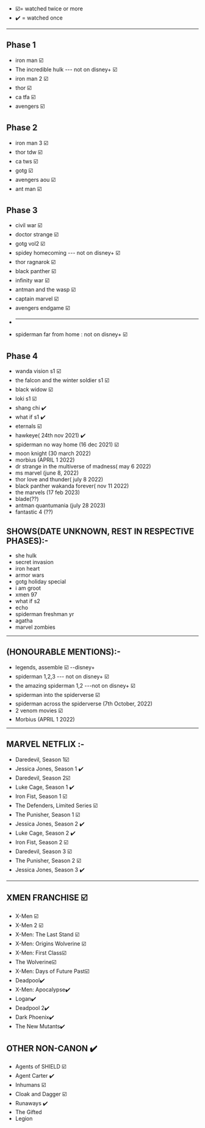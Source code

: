 - ☑️= watched twice or more
- ✔️ = watched once

<hr>

## Phase 1
- iron man ☑️
- The incredible hulk  --- not on disney+ ☑️
- iron man 2 ☑️
- thor ☑️
- ca tfa ☑️
- avengers ☑️

## Phase 2
- iron man 3 ☑️
- thor tdw ☑️
- ca tws ☑️
- gotg ☑️
- avengers aou ☑️
- ant man ☑️

## Phase 3
- civil war ☑️
- doctor strange ☑️
- gotg vol2 ☑️
- spidey homecoming   --- not on disney+ ☑️
- thor ragnarok ☑️
- black panther ☑️
- infinity war ☑️
- antman and the wasp ☑️
- captain marvel ☑️
- avengers endgame ☑️
- <hr/>
- spiderman far from home : not on disney+ ☑️

## Phase 4
- wanda vision s1 ☑️
- the falcon and the winter soldier s1 ☑️
- black widow ☑️
- loki s1 ☑️
- shang chi ✔️
- what if s1 ✔️
- eternals ☑️ 
- hawkeye( 24th nov 2021) ✔️
- spiderman no way home (16 dec 2021) ☑️ 
- moon knight (30 march 2022)
- morbius (APRIL 1 2022)
- dr strange in the multiverse of madness( may 6 2022)
- ms marvel (june 8, 2022)
- thor love and thunder( july 8  2022)
- black panther wakanda forever( nov 11 2022)
- the marvels (17 feb  2023)
- blade(??)
- antman quantumania (july 28 2023)
- fantastic 4 (??)

## SHOWS(DATE UNKNOWN, REST IN RESPECTIVE PHASES):-
- she hulk
- secret invasion
- iron heart
- armor wars
- gotg holiday special
- i am groot
- xmen 97
- what if s2
- echo
- spiderman freshman yr
- agatha 
- marvel zombies

<hr>

## (HONOURABLE MENTIONS):-
- legends, assemble ☑️ --disney+
- spiderman 1,2,3  --- not on disney+ ☑️
- the amazing spiderman 1,2  ---not on disney+ ☑️
- spiderman into the spiderverse ☑️
- spiderman across the spiderverse (7th October, 2022)
- 2 venom movies ☑️
- Morbius (APRIL 1 2022)

<hr>

## MARVEL NETFLIX :-
- Daredevil, Season 1☑️
- Jessica Jones, Season 1 ✔️
- Daredevil, Season 2☑️
- Luke Cage, Season 1 ✔️
- Iron Fist, Season 1 ☑️
- The Defenders, Limited Series ☑️
- The Punisher, Season 1 ☑️
- Jessica Jones, Season 2 ✔️
- Luke Cage, Season 2 ✔️
- Iron Fist, Season 2 ☑️
- Daredevil, Season 3 ☑️
- The Punisher, Season 2 ☑️
- Jessica Jones, Season 3 ✔️

<hr>

## XMEN FRANCHISE ☑️
- X-Men ☑️
- X-Men 2 ☑️
- X-Men: The Last Stand ☑️
- X-Men: Origins Wolverine ☑️
- X-Men: First Class☑️
- The Wolverine☑️
- X-Men: Days of Future Past☑️
- Deadpool✔️
- X-Men: Apocalypse✔️
- Logan✔️
- Deadpool 2✔️
- Dark Phoenix✔️
- The New Mutants✔️

## OTHER NON-CANON ✔️
- Agents of SHIELD ☑️
- Agent Carter ✔️
- Inhumans ☑️
- Cloak and Dagger ☑️
- Runaways ✔️
- The Gifted 
- Legion
